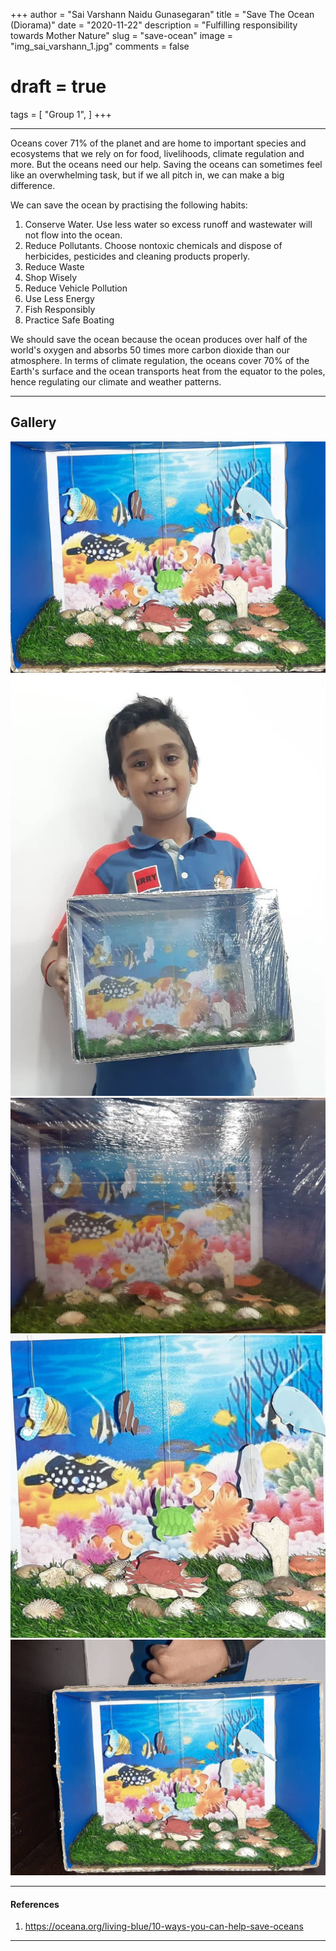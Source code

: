 +++
author = "Sai Varshann Naidu Gunasegaran"
title = "Save The Ocean (Diorama)"
date = "2020-11-22"
description = "Fulfilling responsibility towards Mother Nature"
slug = "save-ocean"
image = "img_sai_varshann_1.jpg"
comments = false
# draft = true
tags = [
    "Group 1",
]
+++

---

Oceans cover 71% of the planet and are home to important species and ecosystems that we rely on for food, livelihoods, climate regulation and more. But the oceans need our help. Saving the oceans can sometimes feel like an overwhelming task, but if we all pitch in, we can make a big difference.

We can save the ocean by practising the following habits:

1. Conserve Water. Use less water so excess runoff and wastewater will not flow into the ocean.
2. Reduce Pollutants. Choose nontoxic chemicals and dispose of herbicides, pesticides and cleaning products properly.
3. Reduce Waste
4. Shop Wisely
5. Reduce Vehicle Pollution
6. Use Less Energy
7. Fish Responsibly
8. Practice Safe Boating
 
We should save the ocean because the ocean produces over half of the world's oxygen and absorbs 50 times more carbon dioxide than our atmosphere. In terms of climate regulation, the oceans cover 70% of the Earth's surface and the ocean transports heat from the equator to the poles, hence regulating our climate and weather patterns.

---

## Gallery

![](img_sai_varshann_1.jpg) ![](img_sai_varshann_2.jpg) ![](img_sai_varshann_3.jpg) ![](img_sai_varshann_4.jpg) ![](img_sai_varshann_5.jpg)

---

#### References

1. https://oceana.org/living-blue/10-ways-you-can-help-save-oceans

---